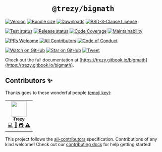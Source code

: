 <div align="center">
  <h1><code>@trezy/bigmath</code></h1>
</div>

[![Version][version-badge]][package]
[![Bundle size][bundlephobia-badge]][bundlephobia]
[![Downloads][downloads-badge]][npmtrends]
[![BSD-3-Clause License][license-badge]][license]

[![Test status][test-status-badge]][test-status]
[![Release status][release-status-badge]][release-status]
[![Code Coverage][coveralls-badge]][coveralls]
[![Maintainability][codeclimate-badge]][codeclimate]

<!-- ALL-CONTRIBUTORS-BADGE:START - Do not remove or modify this section -->
[![PRs Welcome][prs-badge]][prs]
[![All Contributors](https://img.shields.io/badge/all_contributors-1-orange.svg?style=flat-square)](#contributors-)
[![Code of Conduct][code-of-conduct-badge]][code-of-conduct]
<!-- ALL-CONTRIBUTORS-BADGE:END -->

[![Watch on GitHub][github-watch-badge]][github-watch]
[![Star on GitHub][github-star-badge]][github-star]
[![Tweet][twitter-badge]][twitter]
<!-- [![Dependencies][daviddm-badge]][daviddm] -->

Check out the full documentation at [https://trezy.gitbook.io/bigmath](https://trezy.gitbook.io/bigmath).





## Contributors ✨

Thanks goes to these wonderful people ([emoji key](https://allcontributors.org/docs/en/emoji-key)):

<!-- ALL-CONTRIBUTORS-LIST:START - Do not remove or modify this section -->
<!-- prettier-ignore-start -->
<!-- markdownlint-disable -->
<table>
  <tr>
    <td align="center"><a href="http://trezy.com/"><img src="https://avatars.githubusercontent.com/u/442980?v=4?s=50" width="50px;" alt=""/><br /><sub><b>Trezy</b></sub></a><br /><a href="https://github.com/trezy/@trezy/bigmath/commits?author=trezy" title="Code">💻</a> <a href="#ideas-trezy" title="Ideas, Planning, & Feedback">🤔</a> <a href="#infra-trezy" title="Infrastructure (Hosting, Build-Tools, etc)">🚇</a> <a href="https://github.com/trezy/@trezy/bigmath/commits?author=trezy" title="Tests">⚠️</a></td>
  </tr>
</table>

<!-- markdownlint-restore -->
<!-- prettier-ignore-end -->

<!-- ALL-CONTRIBUTORS-LIST:END -->

This project follows the [all-contributors](https://github.com/all-contributors/all-contributors) specification. Contributions of any kind welcome! Check out our [contributing docs](./CONTRIBUTING.md) for help getting started!





[bundlephobia]: https://bundlephobia.com/package/@trezy/bigmath
[bundlephobia-badge]: https://img.shields.io/bundlephobia/minzip/@trezy/bigmath?style=flat-square
[code-of-conduct]: CODE_OF_CONDUCT.md
[code-of-conduct-badge]: https://img.shields.io/badge/code%20of-conduct-ff69b4.svg?style=flat-square
[codeclimate]: https://codeclimate.com/github/trezy/bigmath
[codeclimate-badge]: https://img.shields.io/codeclimate/maintainability/trezy/bigmath.svg?style=flat-square
[coveralls]: https://coveralls.io/github/trezy/bigmath
[coveralls-badge]: https://img.shields.io/coveralls/trezy/bigmath.svg?style=flat-square
[downloads-badge]: https://img.shields.io/npm/dm/bigmath.svg?style=flat-square
[github-watch]: https://github.com/trezy/bigmath/watchers
[github-watch-badge]: https://img.shields.io/github/watchers/trezy/bigmath.svg?style=social
[github-star]: https://github.com/trezy/bigmath/stargazers
[github-star-badge]: https://img.shields.io/github/stars/trezy/bigmath.svg?style=social
[license]: LICENSE
[license-badge]: https://img.shields.io/npm/l/@trezy/bigmath.svg?style=flat-square
[npmtrends]: https://www.npmtrends.com/@trezy/bigmath
[package]: https://npmjs.com/package/@trezy/bigmath
[prs]: CONTRIBUTING.md
[prs-badge]: https://img.shields.io/badge/PRs-welcome-brightgreen.svg?style=flat-square
[release-status]: https://github.com/trezy/bigmath/actions/workflows/release.yml
[release-status-badge]: https://img.shields.io/github/workflow/status/trezy/bigmath/Release?style=flat-square&label=release
[test-status]: https://github.com/trezy/bigmath/actions/workflows/test.yml
[test-status-badge]: https://img.shields.io/github/workflow/status/trezy/bigmath/Test?style=flat-square&label=tests
[twitter]: https://twitter.com/intent/tweet?text=Check%20out%20trezy/bigmath%20by%20%40PokebagApp%20https%3A%2F%2Fgithub.com%2FPokebag%2Fdata-sdk%20%F0%9F%91%8D
[twitter-badge]: https://img.shields.io/twitter/url/https/github.com/trezy/bigmath.svg?style=social
[version-badge]: https://img.shields.io/npm/v/bigmath.svg?style=flat-square
